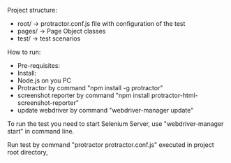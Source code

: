 Project structure:

- root/ -> protractor.conf.js file with configuration of the test
- pages/ -> Page Object classes
- test/ -> test scenarios

How to run:
- Pre-requisites:
- Install:
- Node.js on you PC
- Protractor by command "npm install -g protractor"
- screenshot reporter by command "npm install protractor-html-screenshot-reporter"
- update webdriver by command "webdriver-manager update"

To run the test you need to start Selenium Server, use "webdriver-manager start" in command line.

Run test by command "protractor protractor.conf.js" executed in project root directory,
